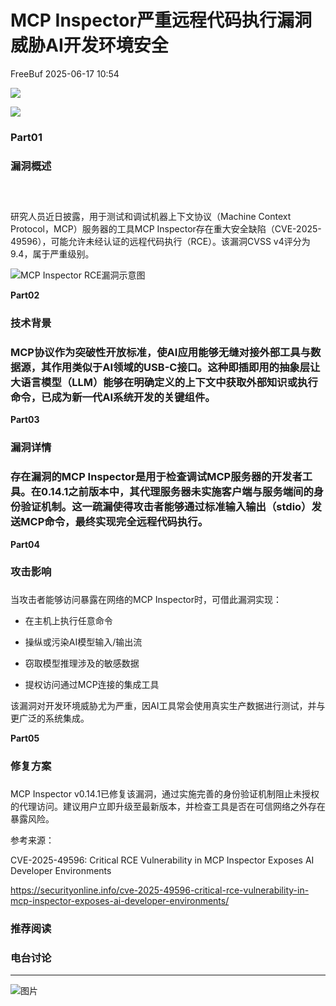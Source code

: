 #  MCP Inspector严重远程代码执行漏洞威胁AI开发环境安全  
 FreeBuf   2025-06-17 10:54  
  
![](https://mmbiz.qpic.cn/mmbiz_gif/qq5rfBadR38jUokdlWSNlAjmEsO1rzv3srXShFRuTKBGDwkj4gvYy34iajd6zQiaKl77Wsy9mjC0xBCRg0YgDIWg/640?wx_fmt=gif "")  
  
  
![](https://mmbiz.qpic.cn/mmbiz_jpg/qq5rfBadR38MSC47SvZnR0Q8u4CiadMkO4CyfwqRtBiart2SoHVE8cwWQnlPmBicT2Tt3geYibMN0HsPZk0rt1ciaJg/640?wx_fmt=webp&from=appmsg "")  
  
### Part01  
### 漏洞概述  
###    
  
研究人员近日披露，用于测试和调试机器上下文协议（Machine Context Protocol，MCP）服务器的工具MCP Inspector存在重大安全缺陷（CVE-2025-49596），可能允许未经认证的远程代码执行（RCE）。该漏洞CVSS v4评分为9.4，属于严重级别。  
  
  
![MCP Inspector RCE漏洞示意图](https://mmbiz.qpic.cn/mmbiz_jpg/qq5rfBadR38MSC47SvZnR0Q8u4CiadMkOD4HyknvbrEJvHra6zp9IHKSkKpLrQWPIAnZryTCh1IoKqFia9kFqhqA/640?wx_fmt=jpeg&from=appmsg "")  
  
  
**Part02**  
### 技术背景  
###   
### MCP协议作为突破性开放标准，使AI应用能够无缝对接外部工具与数据源，其作用类似于AI领域的USB-C接口。这种即插即用的抽象层让大语言模型（LLM）能够在明确定义的上下文中获取外部知识或执行命令，已成为新一代AI系统开发的关键组件。  
  
  
**Part03**  
### 漏洞详情  
###   
### 存在漏洞的MCP Inspector是用于检查调试MCP服务器的开发者工具。在0.14.1之前版本中，其代理服务器未实施客户端与服务端间的身份验证机制。这一疏漏使得攻击者能够通过标准输入输出（stdio）发送MCP命令，最终实现完全远程代码执行。  
  
  
**Part04**  
### 攻击影响  
###   
  
当攻击者能够访问暴露在网络的MCP Inspector时，可借此漏洞实现：  
- 在主机上执行任意命令  
  
- 操纵或污染AI模型输入/输出流  
  
- 窃取模型推理涉及的敏感数据  
  
- 提权访问通过MCP连接的集成工具  
  
该漏洞对开发环境威胁尤为严重，因AI工具常会使用真实生产数据进行测试，并与更广泛的系统集成。  
  
  
**Part05**  
### 修复方案  
###   
  
MCP Inspector v0.14.1已修复该漏洞，通过实施完善的身份验证机制阻止未授权的代理访问。建议用户立即升级至最新版本，并检查工具是否在可信网络之外存在暴露风险。  
  
  
参考来源：  
  
CVE-2025-49596: Critical RCE Vulnerability in MCP Inspector Exposes AI Developer Environments  
  
https://securityonline.info/cve-2025-49596-critical-rce-vulnerability-in-mcp-inspector-exposes-ai-developer-environments/  
  
  
###   
###   
###   
### 推荐阅读  
  
[](https://mp.weixin.qq.com/s?__biz=MjM5NjA0NjgyMA==&mid=2651322946&idx=1&sn=c9cbbd848459bfe0a36fa121ff364ad0&scene=21#wechat_redirect)  
  
### 电台讨论  
  
****  
  
![图片](https://mmbiz.qpic.cn/mmbiz_gif/qq5rfBadR3icF8RMnJbsqatMibR6OicVrUDaz0fyxNtBDpPlLfibJZILzHQcwaKkb4ia57xAShIJfQ54HjOG1oPXBew/640?wx_fmt=gif&wxfrom=5&wx_lazy=1&tp=webp "")  
  
